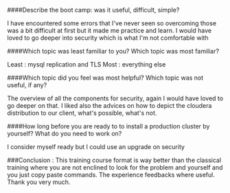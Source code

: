 ####Describe the boot camp: was it useful, difficult, simple?

I have encountered some errors that I've never seen so overcoming those was a bit difficult at first but it made me practice and learn. I would have loved to go deeper into security which is
what I'm not comfortable with

####Which topic was least familiar to you? Which topic was most familiar?

Least : mysql replication and TLS
Most : everything else

####Which topic did you feel was most helpful? Which topic was not useful, if any?

The overview of all the components for security, again I would have loved to go deeper on that. I liked also the advices on how to depict the cloudera distribution to our client, what's possible, what's not. 

####How long before you are ready to to install a production cluster by yourself? What do you need to work on?

I consider myself ready but I could use an upgrade on security

###Conclusion :
This training course format is way better than the classical training where you are not enclined to look for the problem and yourself and you just copy paste commands. The experience feedbacks where useful.
Thank you very much. 